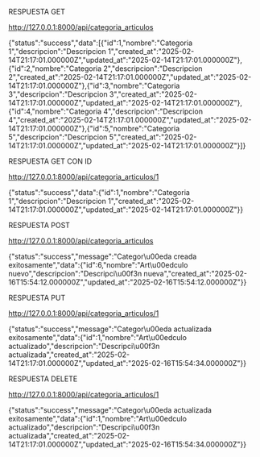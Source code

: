 RESPUESTA GET

http://127.0.0.1:8000/api/categoria_articulos

{"status":"success","data":[{"id":1,"nombre":"Categoria 1","descripcion":"Descripcion 1","created_at":"2025-02-14T21:17:01.000000Z","updated_at":"2025-02-14T21:17:01.000000Z"},{"id":2,"nombre":"Categoria 2","descripcion":"Descripcion 2","created_at":"2025-02-14T21:17:01.000000Z","updated_at":"2025-02-14T21:17:01.000000Z"},{"id":3,"nombre":"Categoria 3","descripcion":"Descripcion 3","created_at":"2025-02-14T21:17:01.000000Z","updated_at":"2025-02-14T21:17:01.000000Z"},{"id":4,"nombre":"Categoria 4","descripcion":"Descripcion 4","created_at":"2025-02-14T21:17:01.000000Z","updated_at":"2025-02-14T21:17:01.000000Z"},{"id":5,"nombre":"Categoria 5","descripcion":"Descripcion 5","created_at":"2025-02-14T21:17:01.000000Z","updated_at":"2025-02-14T21:17:01.000000Z"}]}

RESPUESTA GET CON ID

http://127.0.0.1:8000/api/categoria_articulos/1

{"status":"success","data":{"id":1,"nombre":"Categoria 1","descripcion":"Descripcion 1","created_at":"2025-02-14T21:17:01.000000Z","updated_at":"2025-02-14T21:17:01.000000Z"}}

RESPUESTA POST

http://127.0.0.1:8000/api/categoria_articulos

{"status":"success","message":"Categor\u00eda creada exitosamente","data":{"id":6,"nombre":"Art\u00edculo nuevo","descripcion":"Descripci\u00f3n nueva","created_at":"2025-02-16T15:54:12.000000Z","updated_at":"2025-02-16T15:54:12.000000Z"}}

RESPUESTA PUT

http://127.0.0.1:8000/api/categoria_articulos/1

{"status":"success","message":"Categor\u00eda actualizada exitosamente","data":{"id":1,"nombre":"Art\u00edculo actualizado","descripcion":"Descripci\u00f3n actualizada","created_at":"2025-02-14T21:17:01.000000Z","updated_at":"2025-02-16T15:54:34.000000Z"}}

RESPUESTA DELETE

http://127.0.0.1:8000/api/categoria_articulos/1

{"status":"success","message":"Categor\u00eda actualizada exitosamente","data":{"id":1,"nombre":"Art\u00edculo actualizado","descripcion":"Descripci\u00f3n actualizada","created_at":"2025-02-14T21:17:01.000000Z","updated_at":"2025-02-16T15:54:34.000000Z"}}
